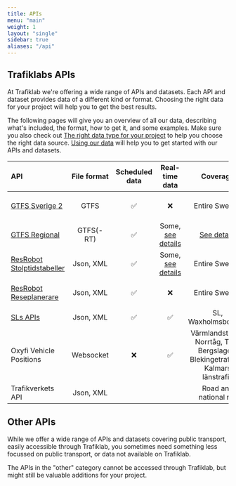 ```yaml
---
title: APIs
menu: "main"
weight: 1
layout: "single"
sidebar: true
aliases: "/api"
---
```


## Trafiklabs APIs

At Trafiklab we're offering a wide range of APIs and datasets. Each API and dataset provides data of a different kind or
format. Choosing the right data for your project will help you to get the best results.

The following pages will give you an overview of all our data, describing what's included, the format, how to get it,
and some examples. Make sure you also check
out [The right data type for your project](../docs/using-trafiklab-data/the-right-data-type-for-your-project/) to help you
choose the right data source. [Using our data](../docs/using-trafiklab-data/) will help you to get started with our APIs
and datasets.

| API | File format | Scheduled data | Real-time data | Coverage | What is it |
| :--- | :---: | :---: | :---: | :---: | :--- |
| [GTFS Sverige 2](/apis/trafiklab-apis/gtfs-sverige-2/) | GTFS | ✅ | ❌ | Entire Sweden | All Public Transport Dataset |
| [GTFS Regional](/apis/trafiklab-apis/gtfs-regional/) | GTFS(-RT) | ✅ | Some, [see details](/apis/trafiklab-apis/gtfs-regional/#which-operators-are-covered-by-this-dataset) | [See details](/apis/trafiklab-apis/gtfs-regional/#which-operators-are-covered-by-this-dataset) | Public Transport Datasets |
| [ResRobot Stolptidstabeller](/apis/trafiklab-apis/resrobot-v2/timetables.md) | Json, XML | ✅ | Some, [see details](/apis/trafiklab-apis/resrobot-v2/timetables.md) | Entire Sweden | Departure & Arrival board API |
| [ResRobot Reseplanerare](/apis/trafiklab-apis/resrobot-v2/route-planner.md) | Json, XML | ✅ | ❌ | Entire Sweden | Travel planner API |
| [SLs APIs ](/apis/trafiklab-apis/sl/) | Json, XML | ✅ | ✅ | SL, Waxholmsbolaget | API collection |
| Oxyfi Vehicle Positions | Websocket | ❌ | ✅ | Värmlandstrafik, Norrtåg, Tåg i Bergslagen, Blekingetrafiken, Kalmars länstrafik | Realtime train position API |
| Trafikverkets API | Json, XML |  |  | Road and national rail | Road and rail API |

## Other APIs

While we offer a wide range of APIs and datasets covering public transport, easily accessible through Trafiklab, you
sometimes need something less focussed on public transport, or data not available on Trafiklab.

The APIs in the "other" category cannot be accessed through Trafiklab, but might still be valuable additions for your 
project.
